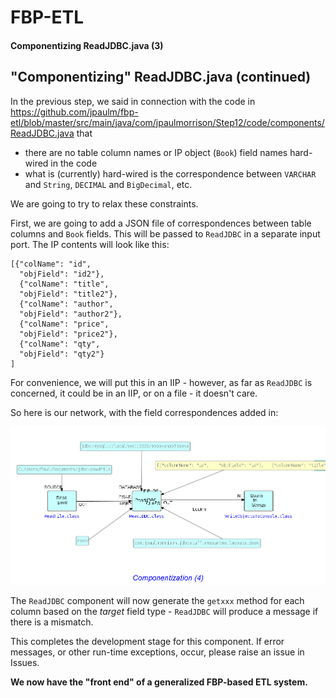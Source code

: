 FBP-ETL
=======

#### Componentizing ReadJDBC.java (3)


## "Componentizing" ReadJDBC.java (continued)   
     

In the previous step, we said in connection with the code in https://github.com/jpaulm/fbp-etl/blob/master/src/main/java/com/jpaulmorrison/Step12/code/components/ReadJDBC.java that

- there are no table column names or IP object (`Book`) field names hard-wired in the code
- what is (currently) hard-wired is the correspondence between `VARCHAR` and `String`, `DECIMAL` and `BigDecimal`, etc.

We are going to try to relax these constraints.

First, we are going to add a JSON file of correspondences between table columns and `Book` fields.  This will be passed to `ReadJDBC` in a separate input port.  The IP contents will look like this:

```
[{"colName": "id", 
  "objField": "id2"},
  {"colName": "title", 
  "objField": "title2"},
  {"colName": "author", 
  "objField": "author2"},
  {"colName": "price", 
  "objField": "price2"},
  {"colName": "qty", 
  "objField": "qty2"}
]

```

For convenience, we will put this in an IIP - however, as far as `ReadJDBC` is concerned, it could be in an IIP, or on a file - it doesn't care.

So here is our network, with the field correspondences added in:

![Adding correspondences](https://github.com/jpaulm/fbp-etl/blob/master/src/main/java/com/jpaulmorrison/Step14/docs/Step14.png "Adding field correspondences")

The `ReadJDBC` component will now generate the `getxxx` method for each column based on the *target* field type - `ReadJDBC` will produce a message if there is a mismatch.

This completes the development stage for this component.  If error messages, or other run-time exceptions, occur, please raise an issue in Issues.

**We now have the "front end" of a generalized FBP-based ETL system.**
